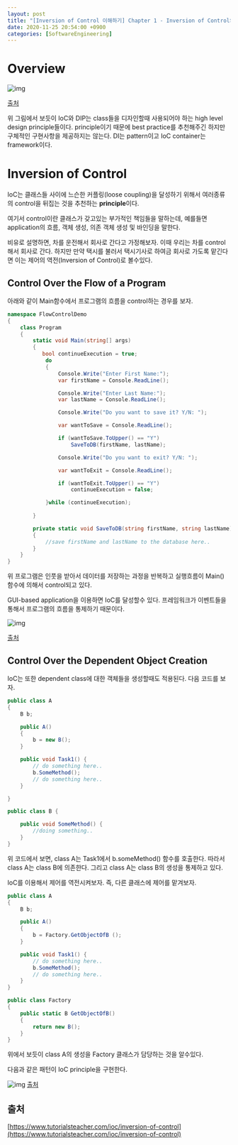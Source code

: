 ```yaml
---
layout: post
title: "[Inversion of Control 이해하기] Chapter 1 - Inversion of Control의 정의와 예시"
date: 2020-11-25 20:54:00 +0900
categories: [SoftwareEngineering]
---
```


# Overview

![img](https://www.tutorialsteacher.com/Content/images/ioc/principles-and-patterns.png)

[출처](https://www.tutorialsteacher.com/Content/images/ioc/principles-and-patterns.png)

위 그림에서 보듯이 IoC와 DIP는 class들을 디자인할때 사용되어야 하는 high level design principle들이다. principle이기 때문에 best practice를 추천해주긴 하지만 구체적인 구현사항을 제공하지는 않는다. DI는 pattern이고 IoC container는 framework이다.

# Inversion of Control

IoC는 클래스들 사이에 느슨한 커플링(loose coupling)을 달성하기 위해서 여러종류의 control을 뒤집는 것을 추천하는 **principle**이다.

여기서 control이란 클래스가 갖고있는 부가적인 책임들을 말하는데, 예를들면 application의 흐름, 객체 생성, 의존 객체 생성 및 바인딩을 말한다.

비유로 설명하면, 차를 운전해서 회사로 간다고 가정해보자. 이때 우리는 차를 control해서 회사로 간다. 하지만 만약 택시를 불러서 택시기사로 하여금 회사로 가도록 맡긴다면 이는 제어의 역전(Inversion of Control)로 볼수있다.

## Control Over the Flow of a Program
아래와 같이 Main함수에서 프로그램의 흐름을 control하는 경우를 보자.

``` csharp
namespace FlowControlDemo
{
    class Program
    {
        static void Main(string[] args)
        {
           bool continueExecution = true;
            do
            {
                Console.Write("Enter First Name:");
                var firstName = Console.ReadLine();

                Console.Write("Enter Last Name:");
                var lastName = Console.ReadLine();

                Console.Write("Do you want to save it? Y/N: ");

                var wantToSave = Console.ReadLine();

                if (wantToSave.ToUpper() == "Y")
                    SaveToDB(firstName, lastName);

                Console.Write("Do you want to exit? Y/N: ");

                var wantToExit = Console.ReadLine();

                if (wantToExit.ToUpper() == "Y")
                    continueExecution = false;

            }while (continueExecution);
         
        }

        private static void SaveToDB(string firstName, string lastName)
        {
            //save firstName and lastName to the database here..
        }
    }
}
```

위 프로그램은 인풋을 받아서 데이터를 저장하는 과정을 반복하고 실행흐름이 Main() 함수에 의해서 control되고 있다.

GUI-based application을 이용하면 IoC를 달성할수 있다. 프레임워크가 이벤트들을 통해서 프로그램의 흐름을 통제하기 때문이다.

![img](https://www.tutorialsteacher.com/Content/images/ioc/winform.png)

[출처](https://www.tutorialsteacher.com/Content/images/ioc/winform.png)

## Control Over the Dependent Object Creation

IoC는 또한 dependent class에 대한 객체들을 생성할때도 적용된다. 
다음 코드를 보자.

``` csharp
public class A
{
    B b;

    public A()
    {
        b = new B();
    }

    public void Task1() {
        // do something here..
        b.SomeMethod();
        // do something here..
    }

}

public class B {

    public void SomeMethod() { 
        //doing something..
    }
}
```

위 코드에서 보면, class A는 Task1에서 b.someMethod() 함수를 호출한다. 따라서 class A는 class B에 의존한다.
그리고 class A는 class B의 생성을 통제하고 있다.

IoC를 이용해서 제어를 역전시켜보자. 즉, 다른 클래스에 제어를 맡겨보자. 

``` csharp
public class A
{
    B b;

    public A()
    {
        b = Factory.GetObjectOfB ();
    }

    public void Task1() {
        // do something here..
        b.SomeMethod();
        // do something here..
    }
}

public class Factory
{
    public static B GetObjectOfB() 
    {
        return new B();
    }
}
```

위에서 보듯이 class A의 생성을 Factory 클래스가 담당하는 것을 알수있다.

다음과 같은 패턴이 IoC principle을 구현한다.

![img](https://www.tutorialsteacher.com/Content/images/ioc/ioc-patterns.png)
[출처](https://www.tutorialsteacher.com/Content/images/ioc/ioc-patterns.png)

## 출처
[https://www.tutorialsteacher.com/ioc/inversion-of-control](https://www.tutorialsteacher.com/ioc/inversion-of-control)
